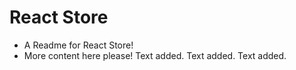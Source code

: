 # React Store

- A Readme for React Store!
- More content here please!
  Text added.
  Text added.
  Text added.
